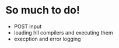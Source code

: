 # So much to do!

- POST input
- loading hll compilers and executing them
- execption and error logging
